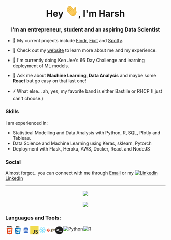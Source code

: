 <h1 align="center">Hey <img src="Hi.gif" width="40px" />, I'm Harsh</h1>
<h3 align="center">I'm an entrepreneur, student and an aspiring Data Scientist </h3>

- 🔭 My current projects include [Findr](https://findrapp.ca/), [Fixit](https://cssplice.github.io/LAS20/proc/SPLICE_2020_LS_paper_2.pdf) and [Spotty](https://github.com/Harsh-2420/spotify).

- 🌱 Check out my [website](https://harsh-2420.github.io/) to learn more about me and my experience.

- 👯 I'm currently doing Ken Jee's 66 Day Challenge and learning deployment of ML models.

- 💬 Ask me about **Machine Learning, Data Analysis** and maybe some **React** but go easy on that last one!

- ⚡ What else... ah, yes, my favorite band is either Bastille or RHCP (I just can't choose.)

### Skills
I am experienced in:
- Statistical Modelling and Data Analysis with Python, R, SQL, Plotly and Tableau.
- Data Science and Machine Learning using Keras, sklearn, Pytorch
- Deployment with Flask, Heroku, AWS, Docker, React and NodeJS

### Social
Almost forgot.. you can connect with me through [Email](mailto:harsh.jhunjhunwala@mail.utoronto.ca) or my [![Linkedin](https://i.stack.imgur.com/gVE0j.png) LinkedIn](https://www.linkedin.com/in/harsh-jhunjhunwala/)

<hr />
<div align="center">
  <img align="center" src="https://github-readme-stats.vercel.app/api?username=Harsh-2420&show_icons=true&theme=radical&hide_border=true">
  <br/>
    <br />

  <img align="center" src="https://github-readme-stats-kappa-sandy.vercel.app/api/top-langs?username=Harsh-2420&layout=compact&show_icons=true&theme=radical&hide_border=true" />
<!--   <br/>
   <br/>
  <small>Languages used in my public repos - I *love* Jupyter 😛</small> -->


</div>
  
  
  
  
  
  
  
### Languages and Tools:

<img align="left" alt="HTML5" width="26px" src="https://raw.githubusercontent.com/github/explore/80688e429a7d4ef2fca1e82350fe8e3517d3494d/topics/html/html.png" />
<img align="left" alt="CSS3" width="26px" src="https://raw.githubusercontent.com/github/explore/80688e429a7d4ef2fca1e82350fe8e3517d3494d/topics/css/css.png" />
<img align="left" alt="SQL" width="26px" src="https://raw.githubusercontent.com/github/explore/80688e429a7d4ef2fca1e82350fe8e3517d3494d/topics/sql/sql.png" />
<img align="left" alt="JavaScript" width="26px" src="https://raw.githubusercontent.com/github/explore/80688e429a7d4ef2fca1e82350fe8e3517d3494d/topics/javascript/javascript.png" />
<img align="left" alt="React" width="26px" src="https://raw.githubusercontent.com/github/explore/80688e429a7d4ef2fca1e82350fe8e3517d3494d/topics/react/react.png" />
<img align="left" alt="Git" width="26px" src="https://raw.githubusercontent.com/github/explore/80688e429a7d4ef2fca1e82350fe8e3517d3494d/topics/git/git.png" />
<img align="left" alt="Terminal" width="26px" src="https://raw.githubusercontent.com/github/explore/80688e429a7d4ef2fca1e82350fe8e3517d3494d/topics/terminal/terminal.png" />
<img align="left" alt="Python" src="https://img.shields.io/badge/python%20-%2314354C.svg?&style=for-the-badge&logo=python&logoColor=white"/>
<img align="left" alt="R" src="https://img.shields.io/badge/r-%23276DC3.svg?&style=for-the-badge&logo=r&logoColor=white"/>

